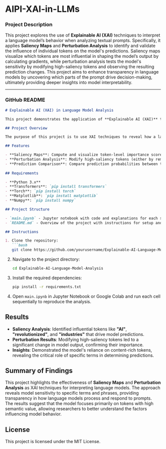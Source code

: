 # AIPI-XAI-in-LLMs
### Project Description

This project explores the use of **Explainable AI (XAI)** techniques to interpret a language model’s behavior when analyzing textual prompts. Specifically, it applies **Saliency Maps** and **Perturbation Analysis** to identify and validate the influence of individual tokens on the model's predictions. Saliency maps visualize which tokens are most influential in shaping the model’s output by calculating gradients, while perturbation analysis tests the model's sensitivity by modifying high-saliency tokens and observing the resulting prediction changes. This project aims to enhance transparency in language models by uncovering which parts of the prompt drive decision-making, ultimately providing deeper insights into model interpretability.

---

### GitHub README

```markdown
# Explainable AI (XAI) in Language Model Analysis

This project demonstrates the application of **Explainable AI (XAI)** techniques—**Saliency Maps** and **Perturbation Analysis**—to interpret the behavior of a language model. By identifying and validating influential tokens, the project provides insights into the model's decision-making process for textual prompts.

## Project Overview

The purpose of this project is to use XAI techniques to reveal how a language model interprets a prompt by focusing on key components of the text. Saliency maps highlight important tokens by computing gradients, while perturbation analysis evaluates the model’s reliance on these tokens by modifying or removing them and observing changes in the model’s predictions.

## Features

- **Saliency Maps**: Compute and visualize token-level importance scores, highlighting influential tokens that shape the model’s output.
- **Perturbation Analysis**: Modify high-saliency tokens (either by removal or substitution) and observe the effect on model predictions to validate token importance.
- **Prediction Comparison**: Compare prediction probabilities between the original and perturbed prompts, identifying how key tokens affect model confidence.
  
## Requirements

- **Python 3.x**
- **Transformers**: `pip install transformers`
- **Torch**: `pip install torch`
- **Matplotlib**: `pip install matplotlib`
- **Numpy**: `pip install numpy`

## Project Structure

- `main.ipynb` - Jupyter notebook with code and explanations for each step, including loading the model, generating saliency maps, applying perturbation analysis, and comparing model predictions.
- `README.md` - Overview of the project with instructions for setup and execution.

## Instructions

1. Clone the repository:
   ```bash
   git clone https://github.com/yourusername/Explainable-AI-Language-Model-Analysis.git
   ```
2. Navigate to the project directory:
   ```bash
   cd Explainable-AI-Language-Model-Analysis
   ```
3. Install the required dependencies:
   ```bash
   pip install -r requirements.txt
   ```
4. Open `main.ipynb` in Jupyter Notebook or Google Colab and run each cell sequentially to reproduce the analysis.

## Results

- **Saliency Analysis**: Identified influential tokens like **"AI"**, **"revolutionized"**, and **"industries"** that drive model predictions.
- **Perturbation Results**: Modifying high-saliency tokens led to a significant change in model output, confirming their importance.
- **Insights**: Demonstrated the model's reliance on content-rich tokens, revealing the critical role of specific terms in determining predictions.

## Summary of Findings

This project highlights the effectiveness of **Saliency Maps** and **Perturbation Analysis** as XAI techniques for interpreting language models. The approach reveals model sensitivity to specific terms and phrases, providing transparency in how language models process and respond to prompts. The results suggest that the model focuses primarily on tokens with high semantic value, allowing researchers to better understand the factors influencing model behavior.

## License

This project is licensed under the MIT License.
